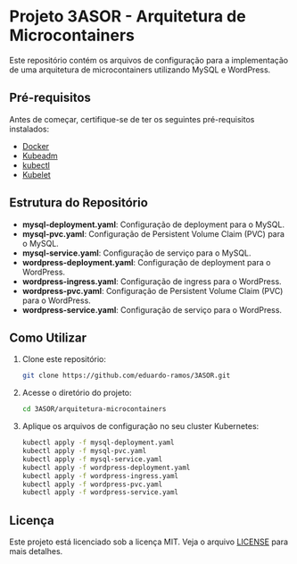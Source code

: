 # Projeto 3ASOR - Arquitetura de Microcontainers

Este repositório contém os arquivos de configuração para a implementação de uma arquitetura de microcontainers utilizando MySQL e WordPress.

## Pré-requisitos

Antes de começar, certifique-se de ter os seguintes pré-requisitos instalados:

- [Docker](https://www.docker.com/)
- [Kubeadm](https://kubernetes.io/docs/setup/production-environment/tools/kubeadm/install-kubeadm/)
- [kubectl](https://kubernetes.io/docs/tasks/tools/install-kubectl/)
- [Kubelet](https://kubernetes.io/docs/reference/command-line-tools-reference/kubelet/)

## Estrutura do Repositório

- **mysql-deployment.yaml**: Configuração de deployment para o MySQL.
- **mysql-pvc.yaml**: Configuração de Persistent Volume Claim (PVC) para o MySQL.
- **mysql-service.yaml**: Configuração de serviço para o MySQL.
- **wordpress-deployment.yaml**: Configuração de deployment para o WordPress.
- **wordpress-ingress.yaml**: Configuração de ingress para o WordPress.
- **wordpress-pvc.yaml**: Configuração de Persistent Volume Claim (PVC) para o WordPress.
- **wordpress-service.yaml**: Configuração de serviço para o WordPress.

## Como Utilizar

1. Clone este repositório:
    ```bash
    git clone https://github.com/eduardo-ramos/3ASOR.git
    ```
2. Acesse o diretório do projeto:
    ```bash
    cd 3ASOR/arquitetura-microcontainers
    ```
3. Aplique os arquivos de configuração no seu cluster Kubernetes:
    ```bash
    kubectl apply -f mysql-deployment.yaml
    kubectl apply -f mysql-pvc.yaml
    kubectl apply -f mysql-service.yaml
    kubectl apply -f wordpress-deployment.yaml
    kubectl apply -f wordpress-ingress.yaml
    kubectl apply -f wordpress-pvc.yaml
    kubectl apply -f wordpress-service.yaml
    ```

## Licença

Este projeto está licenciado sob a licença MIT. Veja o arquivo [LICENSE](LICENSE) para mais detalhes.
